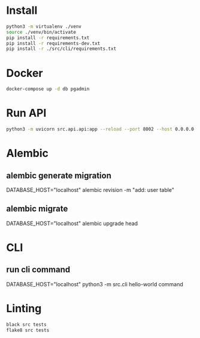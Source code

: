
# Install

```bash
python3 -m virtualenv ./venv
source ./venv/bin/activate
pip install -r requirements.txt
pip install -r requirements-dev.txt
pip install -r ./src/cli/requirements.txt
```

# Docker

```bash
docker-compose up -d db pgadmin
```

# Run API

```bash
python3 -m uvicorn src.api.api:app --reload --port 8002 --host 0.0.0.0 --forwarded-allow-ips '*'
```

# Alembic

## alembic generate migration

DATABASE_HOST="localhost" alembic revision -m "add: user table"

## alembic migrate

DATABASE_HOST="localhost" alembic upgrade head

# CLI 

## run cli command 

DATABASE_HOST="localhost" python3 -m src.cli hello-world command

# Linting

```bash
black src tests
flake8 src tests
```